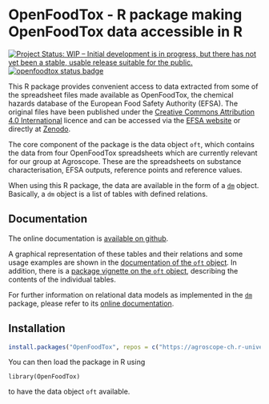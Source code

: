 # OpenFoodTox - R package making OpenFoodTox data accessible in R

<!-- badges: start -->
[![Project Status: WIP – Initial development is in progress, but there has not yet been a stable, usable release suitable for the public.](https://www.repostatus.org/badges/latest/wip.svg)](https://www.repostatus.org/#wip)
[![openfoodtox status badge](https://agroscope-ch.r-universe.dev/badges/OpenFoodTox)](https://agroscope-ch.r-universe.dev/ui/#package:openfoodtox)
<!-- badges: end -->

This R package provides convenient access to data extracted from some of
the spreadsheet files made available as OpenFoodTox, the chemical hazards
database of the European Food Safety Authority (EFSA). The original files have
been published under the 
[Creative Commons Attribution 4.0 International](https://creativecommons.org/licenses/by/4.0/deed.en) 
licence and can be accessed via
the [EFSA website](https://www.efsa.europa.eu/en/data-report/chemical-hazards-database-openfoodtox)
or directly at
[Zenodo](https://zenodo.org/doi/10.5281/zenodo.780543).

The core component of the package is the data object `oft`, which contains the
data from four OpenFoodTox spreadsheets which are currently relevant for our
group at Agroscope. These are the spreadsheets on substance characterisation,
EFSA outputs, reference points and reference values.

When using this R package, the data are available in the form of
a [`dm`](https://cran.r-project.org/package=dm) object. Basically, a
`dm` object is a list of tables with defined relations.

## Documentation

The online documentation is [available on github](https://agroscope-ch.github.io/openfoodtox/index.html).

A graphical representation of these tables and their relations and some
usage examples are shown in the
[documentation of the `oft` object](https://agroscope-ch.github.io/openfoodtox/reference/oft.html).
In addition, there is a 
[package vignette on the `oft` object](https://agroscope-ch.github.io/openfoodtox/articles/OpenFoodTox.html),
describing the contents of the individual tables.

For further information on relational data models as implemented in the
[`dm`](https://cran.r-project.org/package=dm) package, please refer to its
[online documentation](https://dm.cynkra.com/).

## Installation

```r
install.packages("OpenFoodTox", repos = c("https://agroscope-ch.r-universe.dev", "https://cran.r-project.org"))
```

You can then load the package in R using

```
library(OpenFoodTox)
```

to have the data object `oft` available.
